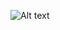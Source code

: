 ![Alt text](https://raw.githubusercontent.com/evturn/marshallz-blog-node/master/public/images/bg.jpg)